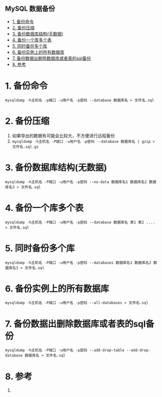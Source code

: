 MySQL 数据备份
---

<!-- TOC -->

- [1. 备份命令](#1-备份命令)
- [2. 备份压缩](#2-备份压缩)
- [3. 备份数据库结构(无数据)](#3-备份数据库结构无数据)
- [4. 备份一个库多个表](#4-备份一个库多个表)
- [5. 同时备份多个库](#5-同时备份多个库)
- [6. 备份实例上的所有数据库](#6-备份实例上的所有数据库)
- [7. 备份数据出删除数据库或者表的sql备份](#7-备份数据出删除数据库或者表的sql备份)
- [8. 参考](#8-参考)

<!-- /TOC -->

# 1. 备份命令
`mysqldump -h主机名 -p端口 -u用户名 -p密码 --database 数据库名 > 文件名.sql`

# 2. 备份压缩
1. 如果导出的数据有可能会比较大，不方便进行远程备份
2. `mysqldump -h主机名 -P端口 -u用户名 -p密码 --database 数据库名 | gzip > 文件名.sql.gz`

# 3. 备份数据库结构(无数据)
`mysqldump -h主机名 -P端口 -u用户名 -p密码 --no-data 数据库名1 数据库名2 数据库名3 > 文件名.sql`

# 4. 备份一个库多个表
`mysqldump -h主机名 -P端口 -u用户名 -p密码 --database 数据库名 表1 表2 .... > 文件名.sql`

# 5. 同时备份多个库
`mysqldump -h主机名 -P端口 -u用户名 -p密码 --databases 数据库名1 数据库名2 数据库名3 > 文件名.sql`

# 6. 备份实例上的所有数据库
`mysqldump -h主机名 -P端口 -u用户名 -p密码 --all-databases > 文件名.sql`

# 7. 备份数据出删除数据库或者表的sql备份
`mysqldump -h主机名 -P端口 -u用户名 -p密码 --add-drop-table --add-drop-database 数据库名 > 文件名.sql`

# 8. 参考
1. <a href = "https://baijiahao.baidu.com/s?id=1612955427840289665&wfr=spider&for=pc"></a>